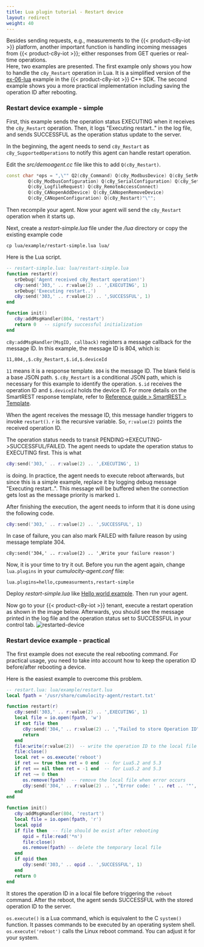 ```yaml
---
title: Lua plugin tutorial - Restart device
layout: redirect
weight: 40
---
```


Besides sending requests, e.g., measurements to the {{< product-c8y-iot >}} platform, another important function is handling incoming messages from {{< product-c8y-iot >}}; either responses from GET queries or real-time operations.  
Here, two examples are presented. The first example only shows you how to handle the `c8y_Restart` operation in Lua. It is a simplified version of the [ex-06-lua](/device-sdk/cpp/#use) example in the {{< product-c8y-iot >}} C++ SDK. The second example shows you a more practical implementation including saving the operation ID after rebooting.


<a name="restart"></a>
### Restart device example - simple

First, this example sends the operation status EXECUTING when it receives the `c8y_Restart` operation. Then, it logs "Executing restart.." in the log file, and sends SUCCESSFUL as the operation status update to the server.

In the beginning, the agent needs to send `c8y_Restart` as `c8y_SupportedOperations` to notify this agent can handle restart operation.

Edit the _src/demoagent.cc_ file like this to add `Q(c8y_Restart)`.

```cpp
const char *ops = ",\"" Q2(c8y_Command) Q(c8y_ModbusDevice) Q(c8y_SetRegister)
        Q(c8y_ModbusConfiguration) Q(c8y_SerialConfiguration) Q(c8y_SetCoil)
        Q(c8y_LogfileRequest) Q(c8y_RemoteAccessConnect)
        Q(c8y_CANopenAddDevice) Q(c8y_CANopenRemoveDevice)
        Q(c8y_CANopenConfiguration) Q(c8y_Restart)"\"";
```

Then recompile your agent. Now your agent will send the `c8y_Restart` operation when it starts up.

Next, create a _restart-simple.lua_ file under the _/lua_ directory or copy the existing example code

```shell
cp lua/example/restart-simple.lua lua/
```

Here is the Lua script.

```lua
-- restart-simple.lua: lua/restart-simple.lua
function restart(r)
   srDebug('Agent received c8y_Restart operation!')
   c8y:send('303,' .. r:value(2) .. ',EXECUTING', 1)
   srDebug('Executing restart..')
   c8y:send('303,' .. r:value(2) .. ',SUCCESSFUL', 1)
end

function init()
   c8y:addMsgHandler(804, 'restart')
   return 0   -- signify successful initialization
end
```

`c8y:addMsgHandler(MsgID, callback)` registers a message callback for the message ID. In this example, the message ID is 804, which is:

```plain
11,804,,$.c8y_Restart,$.id,$.deviceId
```

`11` means it is a response template. `804` is the message ID. The blank field is a base JSON path. `$.c8y_Restart` is a conditional JSON path, which is necessary for this example to identify the operation. `$.id` receives the operation ID and `$.deviceId` holds the device ID. For more details on the SmartREST response template, refer to [Reference guide > SmartREST > Template](/reference/smartrest/#templates).

When the agent receives the message ID, this message handler triggers to invoke `restart()`. `r` is the recursive variable. So, `r:value(2)` points the received operation ID.

The operation status needs to transit PENDING->EXECUTING->SUCCESSFUL/FAILED. The agent needs to update the operation status to EXECUTING first. This is what

```lua
c8y:send('303,' .. r:value(2) .. ',EXECUTING', 1)
```

is doing. In practice, the agent needs to execute reboot afterwards, but since this is a simple example, replace it by logging debug message "Executing restart..". This message will be buffered when the connection gets lost as the message priority is marked `1`.

After finishing the execution, the agent needs to inform that it is done using the following code.

```lua
c8y:send('303,' .. r:value(2) .. ',SUCCESSFUL', 1)
```

In case of failure, you can also mark FAILED with failure reason by using message template 304.

```
c8y:send('304,' .. r:value(2) .. ',Write your failure reason')
```

Now, it is your time to try it out. Before you run the agent again, change `lua.plugins` in your _cumulocity-agent.conf_ file:

```shell
lua.plugins=hello,cpumeasurments,restart-simple
```

Deploy _restart-simple.lua_ like [Hello world example](./#hello-world-example). Then run your agent.

Now go to your {{< product-c8y-iot >}} tenant, execute a restart operation as shown in the image below. Afterwards, you should see the message printed in the log file and the operation status set to SUCCESSFUL in your control tab.
![restarted-device](/images/device-sdk/restarted-device.png)


### Restart device example - practical

The first example does not execute the real rebooting command. For practical usage, you need to take into account how to keep the operation ID before/after rebooting a device.

Here is the easiest example to overcome this problem.

```lua
-- restart.lua: lua/example/restart.lua
local fpath = '/usr/share/cumulocity-agent/restart.txt'

function restart(r)
   c8y:send('303,' .. r:value(2) .. ',EXECUTING', 1)
   local file = io.open(fpath, 'w')
   if not file then
      c8y:send('304,' .. r:value(2) .. ',"Failed to store Operation ID"', 1)
      return
   end
   file:write(r:value(2))  -- write the operation ID to the local file
   file:close()
   local ret = os.execute('reboot')
   if ret == true then ret = 0 end  -- for Lua5.2 and 5.3
   if ret == nil then ret = -1 end  -- for Lua5.2 and 5.3
   if ret ~= 0 then
      os.remove(fpath)  -- remove the local file when error occurs
      c8y:send('304,' .. r:value(2) .. ',"Error code: ' .. ret .. '"', 1)
   end
end

function init()
   c8y:addMsgHandler(804, 'restart')
   local file = io.open(fpath, 'r')
   local opid
   if file then  -- file should be exist after rebooting
      opid = file:read('*n')
      file:close()
      os.remove(fpath) -- delete the temporary local file
   end
   if opid then
      c8y:send('303,' .. opid .. ',SUCCESSFUL', 1)
   end
   return 0
end
```

It stores the operation ID in a local file before triggering the `reboot` command. After the reboot, the agent sends SUCCESSFUL with the stored operation ID to the server.

`os.execute()` is a Lua command, which is equivalent to the C `system()` function. It passes commands to be executed by an operating system shell. `os.execute('reboot')` calls the Linux reboot command. You can adjust it for your system.
